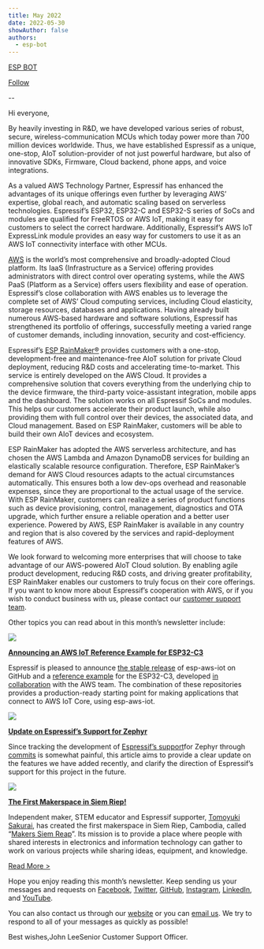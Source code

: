 ```yaml
---
title: May 2022
date: 2022-05-30
showAuthor: false
authors: 
  - esp-bot
---
```

[ESP BOT](https://medium.com/@espbot?source=post_page-----1306e2a10000--------------------------------)

[Follow](https://medium.com/m/signin?actionUrl=https%3A%2F%2Fmedium.com%2F_%2Fsubscribe%2Fuser%2F71611a95e5c4&operation=register&redirect=https%3A%2F%2Fblog.espressif.com%2Fmay-2022-1306e2a10000&user=ESP+BOT&userId=71611a95e5c4&source=post_page-71611a95e5c4----1306e2a10000---------------------post_header-----------)

--

Hi everyone,

By heavily investing in R&D, we have developed various series of robust, secure, wireless-communication MCUs which today power more than 700 million devices worldwide. Thus, we have established Espressif as a unique, one-stop, AIoT solution-provider of not just powerful hardware, but also of innovative SDKs, Firmware, Cloud backend, phone apps, and voice integrations.

As a valued AWS Technology Partner, Espressif has enhanced the advantages of its unique offerings even further by leveraging AWS’ expertise, global reach, and automatic scaling based on serverless technologies. Espressif’s ESP32, ESP32-C and ESP32-S series of SoCs and modules are qualified for FreeRTOS or AWS IoT, making it easy for customers to select the correct hardware. Additionally, Espressif’s AWS IoT ExpressLink module provides an easy way for customers to use it as an AWS IoT connectivity interface with other MCUs.

[AWS](https://aws.amazon.com/) is the world’s most comprehensive and broadly-adopted Cloud platform. Its IaaS (Infrastructure as a Service) offering provides administrators with direct control over operating systems, while the AWS PaaS (Platform as a Service) offers users flexibility and ease of operation. Espressif’s close collaboration with AWS enables us to leverage the complete set of AWS’ Cloud computing services, including Cloud elasticity, storage resources, databases and applications. Having already built numerous AWS-based hardware and software solutions, Espressif has strengthened its portfolio of offerings, successfully meeting a varied range of customer demands, including innovation, security and cost-efficiency.

Espressif’s [ESP RainMaker®](https://rainmaker.espressif.com/) provides customers with a one-stop, development-free and maintenance-free AIoT solution for private Cloud deployment, reducing R&D costs and accelerating time-to-market. This service is entirely developed on the AWS Cloud. It provides a comprehensive solution that covers everything from the underlying chip to the device firmware, the third-party voice-assistant integration, mobile apps and the dashboard. The solution works on all Espressif SoCs and modules. This helps our customers accelerate their product launch, while also providing them with full control over their devices, the associated data, and Cloud management. Based on ESP RainMaker, customers will be able to build their own AIoT devices and ecosystem.

ESP RainMaker has adopted the AWS serverless architecture, and has chosen the AWS Lambda and Amazon DynamoDB services for building an elastically scalable resource configuration. Therefore, ESP RainMaker’s demand for AWS Cloud resources adapts to the actual circumstances automatically. This ensures both a low dev-ops overhead and reasonable expenses, since they are proportional to the actual usage of the service. With ESP RainMaker, customers can realize a series of product functions such as device provisioning, control, management, diagnostics and OTA upgrade, which further ensure a reliable operation and a better user experience. Powered by AWS, ESP RainMaker is available in any country and region that is also covered by the services and rapid-deployment features of AWS.

We look forward to welcoming more enterprises that will choose to take advantage of our AWS-powered AIoT Cloud solution. By enabling agile product development, reducing R&D costs, and driving greater profitability, ESP RainMaker enables our customers to truly focus on their core offerings. If you want to know more about Espressif’s cooperation with AWS, or if you wish to conduct business with us, please contact our [customer support team](https://www.espressif.com/en/contact-us/sales-questions).

Other topics you can read about in this month’s newsletter include:

![](https://miro.medium.com/v2/resize:fit:640/format:webp/0*SCAst889cpxSLjIn.png)

[__Announcing an AWS IoT Reference Example for ESP32-C3__ ](https://www.espressif.com/en/news/AWS_IoT_Ref_eg_ESP32-C3)

Espressif is pleased to announce [the stable release](https://github.com/espressif/esp-aws-iot/) of esp-aws-iot on GitHub and a [reference example](https://github.com/FreeRTOS/iot-reference-esp32c3) for the ESP32-C3, developed [in collaboration](https://www.freertos.org/featured-freertos-iot-integration-targeting-an-espressif-esp32-c3-risc-v-mcu/) with the AWS team. The combination of these repositories provides a production-ready starting point for making applications that connect to AWS IoT Core, using esp-aws-iot.

![](https://miro.medium.com/v2/resize:fit:640/format:webp/0*VXJui2cCLNwrIEYX.png)

[__Update on Espressif’s Support for Zephyr__ ](https://www.espressif.com/en/news/Zephyr_updates)

Since tracking the development of [Espressif’s support](https://www.espressif.com/en/news/new_operating_systems_in_ESP32)for Zephyr through [commits](https://github.com/espressif/esp-idf/issues) is somewhat painful, this article aims to provide a clear update on the features we have added recently, and clarify the direction of Espressif’s support for this project in the future.

![](https://miro.medium.com/v2/resize:fit:640/format:webp/0*nPrdDih9IEv2VntB.png)

[__The First Makerspace in Siem Riep!__ ](https://www.espressif.com/en/news/Makers_Siem_Riep)

Independent maker, STEM educator and Espressif supporter, [Tomoyuki Sakurai](https://github.com/trombik), has created the first makerspace in Siem Riep, Cambodia, called “[Makers Siem Reap](http://info.mkrsgh.org/makerspace/about/)”. Its mission is to provide a place where people with shared interests in electronics and information technology can gather to work on various projects while sharing ideas, equipment, and knowledge.

[Read More >](https://www.espressif.com/en/company/newsroom/news)

Hope you enjoy reading this month’s newsletter. Keep sending us your messages and requests on [Facebook](https://www.facebook.com/espressif), [Twitter](https://twitter.com/EspressifSystem), [GitHub](https://github.com/espressif), [Instagram](https://www.instagram.com/espressif_systems_official/), [LinkedIn](https://www.linkedin.com/company/espressif-systems/), and [YouTube](https://www.youtube.com/c/EspressifSystems).

You can also contact us through our [website](https://www.espressif.com/en/contact-us/sales-questions) or you can [email us](mailto:newsletter@espressif.com). We try to respond to all of your messages as quickly as possible!

Best wishes,John LeeSenior Customer Support Officer.

